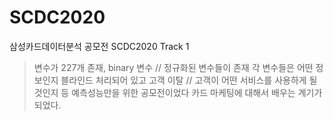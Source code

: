 # SCDC2020
삼성카드데이터분석 공모전 SCDC2020
Track 1

> 변수가 227개 존재, binary 변수 // 정규화된 변수들이 존재
> 각 변수들은 어떤 정보인지 블라인드 처리되어 있고
> 고객 이탈 // 고객이 어떤 서비스를 사용하게 될것인지 등 예측성능만을 위한 공모전이었다
> 카드 마케팅에 대해서 배우는 계기가 되었다. 
